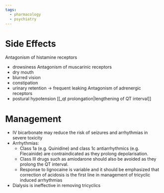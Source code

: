 ```yaml
---
tags:
  - pharmacology
  - psychiatry
---
```

# Side Effects
Antagonism of histamine receptors
- drowsiness
Antagonism of muscarinic receptors
- dry mouth
- blurred vision
- constipation
- urinary retention -> frequent leaking
Antagonism of adrenergic receptors
- postural hypotension
[[_qt prolongation|lengthening of QT interval]]

# Management 
- IV bicarbonate may reduce the risk of seizures and arrhythmias in severe toxicity
- Arrhythmias: 
	- Class 1a (e.g. Quinidine) and class 1c antiarrhythmics (e.g. Flecainide) are contraindicated as they prolong depolarisation. 
	- Class III drugs such as amiodarone should also be avoided as they prolong the QT interval. 
	- Response to lignocaine is variable and it should be emphasized that correction of acidosis is the first line in management of tricyclic induced arrhythmias
- Dialysis is ineffective in removing tricyclics

